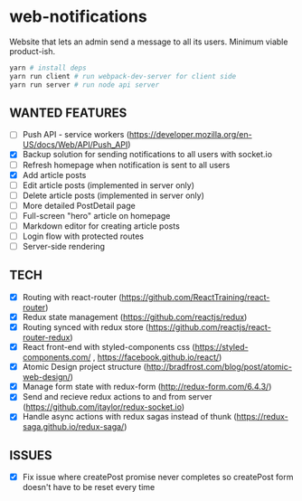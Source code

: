 # web-notifications
Website that lets an admin send a message to all its users. Minimum viable product-ish.

```sh
yarn # install deps
yarn run client # run webpack-dev-server for client side
yarn run server # run node api server
```

## WANTED FEATURES

- [ ] Push API - service workers (https://developer.mozilla.org/en-US/docs/Web/API/Push_API)
- [x] Backup solution for sending notifications to all users with socket.io
- [ ] Refresh homepage when notification is sent to all users
- [x] Add article posts
- [ ] Edit article posts (implemented in server only)
- [ ] Delete article posts (implemented in server only)
- [ ] More detailed PostDetail page
- [ ] Full-screen "hero" article on homepage
- [ ] Markdown editor for creating article posts
- [ ] Login flow with protected routes
- [ ] Server-side rendering

## TECH

- [x] Routing with react-router (https://github.com/ReactTraining/react-router)
- [x] Redux state management (https://github.com/reactjs/redux)
- [x] Routing synced with redux store (https://github.com/reactjs/react-router-redux)
- [x] React front-end with styled-components css (https://styled-components.com/ , https://facebook.github.io/react/)
- [x] Atomic Design project structure (http://bradfrost.com/blog/post/atomic-web-design/)
- [x] Manage form state with redux-form (http://redux-form.com/6.4.3/)
- [x] Send and recieve redux actions to and from server (https://github.com/itaylor/redux-socket.io)
- [x] Handle async actions with redux sagas instead of thunk (https://redux-saga.github.io/redux-saga/)

## ISSUES

- [x] Fix issue where createPost promise never completes so createPost form doesn't have to be reset every time